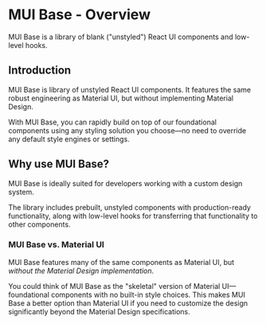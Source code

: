 # MUI Base - Overview

<p class="description">MUI Base is a library of blank ("unstyled") React UI components and low-level hooks.</p>

## Introduction

MUI Base is library of unstyled React UI components.
It features the same robust engineering as Material UI, but without implementing Material Design.

With MUI Base, you can rapidly build on top of our foundational components using any styling solution you choose—no need to override any default style engines or settings.

## Why use MUI Base?

MUI Base is ideally suited for developers working with a custom design system.

The library includes prebuilt, unstyled components with production-ready functionality, along with low-level hooks for transferring that functionality to other components.

### MUI Base vs. Material UI

MUI Base features many of the same components as Material UI, but _without the Material Design implementation_.

You could think of MUI Base as the "skeletal" version of Material UI—foundational components with no built-in style choices.
This makes MUI Base a better option than Material UI if you need to customize the design significantly beyond the Material Design specifications.
